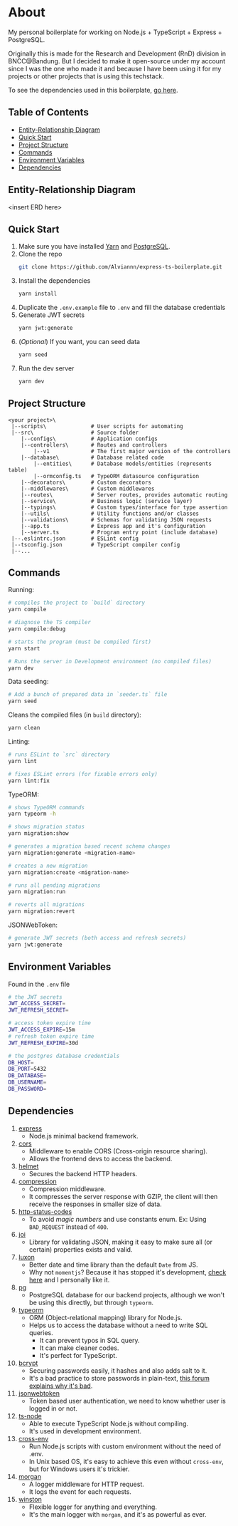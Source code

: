 # About
My personal boilerplate for working on Node.js + TypeScript + Express + PostgreSQL.

Originally this is made for the Research and Development (RnD) division in BNCC@Bandung.
But I decided to make it open-source under my account since I was the one who made it and
because I have been using it for my projects or other projects that is using this techstack.

To see the dependencies used in this boilerplate, [go here](#dependencies).

## Table of Contents
- [Entity-Relationship Diagram](#entity-relationship-diagram)
- [Quick Start](#quick-start)
- [Project Structure](#project-structure)
- [Commands](#commands)
- [Environment Variables](#environment-variables)
- [Dependencies](#dependencies)

## Entity-Relationship Diagram
\<insert ERD here>

## Quick Start
1. Make sure you have installed [Yarn](https://classic.yarnpkg.com/lang/en/) and [PostgreSQL](https://www.postgresql.org/download/).
1. Clone the repo
   ```sh
   git clone https://github.com/Alviannn/express-ts-boilerplate.git
   ```
1. Install the dependencies
   ```sh
   yarn install
   ```
1. Duplicate the `.env.example` file to `.env` and fill the database credentials
1. Generate JWT secrets
   ```sh
   yarn jwt:generate
   ```
1. (_Optional_) If you want, you can seed data
   ```sh
   yarn seed
   ```
1. Run the dev server
   ```sh
   yarn dev
   ```

## Project Structure
```
<your project>\
 |--scripts\              # User scripts for automating
 |--src\                  # Source folder
    |--configs\           # Application configs
    |--controllers\       # Routes and controllers
        |--v1             # The first major version of the controllers
    |--database\          # Database related code
        |--entities\      # Database models/entities (represents table)
        |--ormconfig.ts   # TypeORM datasource configuration
    |--decorators\        # Custom decorators
    |--middlewares\       # Custom middlewares
    |--routes\            # Server routes, provides automatic routing
    |--service\           # Business logic (service layer)
    |--typings\           # Custom types/interface for type assertion
    |--utils\             # Utility functions and/or classes
    |--validations\       # Schemas for validating JSON requests
    |--app.ts             # Express app and it's configuration
    |--server.ts          # Program entry point (include database)
 |--.eslintrc.json        # ESLint config
 |--tsconfig.json         # TypeScript compiler config
 |--...
```

## Commands
Running:
```sh
# compiles the project to `build` directory
yarn compile

# diagnose the TS compiler
yarn compile:debug

# starts the program (must be compiled first)
yarn start

# Runs the server in Development environment (no compiled files)
yarn dev
```

Data seeding:
```sh
# Add a bunch of prepared data in `seeder.ts` file
yarn seed
```

Cleans the compiled files (in `build` directory):
```sh
yarn clean
```

Linting:
```sh
# runs ESLint to `src` directory
yarn lint

# fixes ESLint errors (for fixable errors only)
yarn lint:fix
```

TypeORM:
```sh
# shows TypeORM commands
yarn typeorm -h

# shows migration status
yarn migration:show

# generates a migration based recent schema changes
yarn migration:generate <migration-name>

# creates a new migration
yarn migration:create <migration-name>

# runs all pending migrations
yarn migration:run

# reverts all migrations
yarn migration:revert
```

JSONWebToken:
```sh
# generate JWT secrets (both access and refresh secrets)
yarn jwt:generate
```

## Environment Variables
Found in the `.env` file
```sh
# the JWT secrets
JWT_ACCESS_SECRET=
JWT_REFRESH_SECRET=

# access token expire time
JWT_ACCESS_EXPIRE=15m
# refresh token expire time
JWT_REFRESH_EXPIRE=30d

# the postgres database credentials
DB_HOST=
DB_PORT=5432
DB_DATABASE=
DB_USERNAME=
DB_PASSWORD=
```

## Dependencies
1. [express](https://www.npmjs.com/package/express) <br>
   * Node.js minimal backend framework.
1. [cors](https://www.npmjs.com/package/cors) <br>
   * Middleware to enable CORS (Cross-origin resource sharing).
   * Allows the frontend devs to access the backend.
1. [helmet](https://www.npmjs.com/package/helmet)
   * Secures the backend HTTP headers.
1. [compression](https://www.npmjs.com/package/compression)
   * Compression middleware.
   * It compresses the server response with GZIP, the client will then receive the responses in smaller size of data.
1. [http-status-codes](https://www.npmjs.com/package/http-status-codes) <br>
   * To avoid _magic numbers_ and use constants enum. Ex: Using `BAD_REQUEST` instead of `400`.
1. [joi](https://www.npmjs.com/package/joi) <br>
   * Library for validating JSON, making it easy to make sure all (or certain) properties exists and valid.
1. [luxon](https://www.npmjs.com/package/luxon) <br>
   * Better date and time library than the default `Date` from JS.
   * Why not `momentjs`? Because it has stopped it's development, [check here](https://momentjs.com/docs/#/-project-status/) and I personally like it.
1. [pg](https://www.npmjs.com/package/pg) <br>
   * PostgreSQL database for our backend projects, although we won't be using this directly, but through `typeorm`.
1. [typeorm](https://www.npmjs.com/package/typeorm) <br>
   * ORM (Object-relational mapping) library for Node.js.
   * Helps us to access the database without a need to write SQL queries.
     * It can prevent typos in SQL query.
     * It can make cleaner codes.
     * It's perfect for TypeScript.
1. [bcrypt](https://www.npmjs.com/package/bcrypt) <br>
   * Securing passwords easily, it hashes and also adds salt to it.
   * It's a bad practice to store passwords in plain-text, [this forum explains why it's bad](https://security.stackexchange.com/q/120540).
1. [jsonwebtoken](https://www.npmjs.com/package/jsonwebtoken) <br>
    * Token based user authentication, we need to know whether user is logged in or not.
1. [ts-node](https://www.npmjs.com/package/ts-node)
    * Able to execute TypeScript Node.js without compiling.
    * It's used in development environment.
1. [cross-env](https://www.npmjs.com/package/cross-env)
    * Run Node.js scripts with custom environment without the need of .env.
    * In Unix based OS, it's easy to achieve this even without `cross-env`,
      but for Windows users it's trickier.
1. [morgan](https://www.npmjs.com/package/morgan)
    * A logger middleware for HTTP request.
    * It logs the event for each requests.
1. [winston](https://www.npmjs.com/package/winston)
    * Flexible logger for anything and everything.
    * It's the main logger with `morgan`, and it's as powerful as ever.